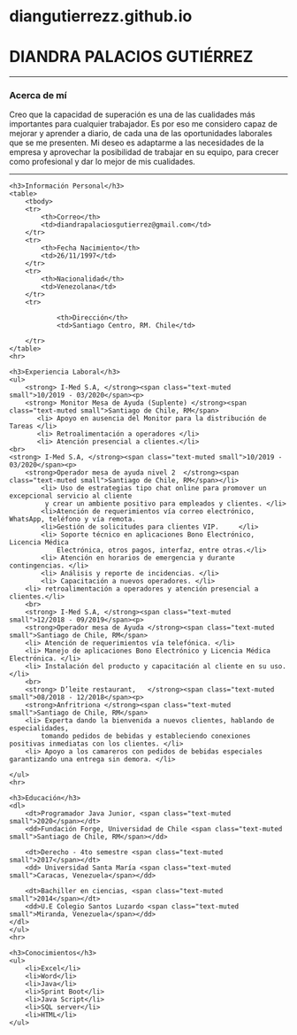 # diangutierrezz.github.io
<!DOCTYPE html>
<html lang="en">
<head>
    <meta charset="UTF-8">
    <meta name="viewport" content="width=device-width, initial-scale=1.0">
    <title>Mi GitHub Page</title>
    <link rel="stylesheet" href="bootstrap-4.5.2-dist/css/bootstrap.css">
</head>
<body>
    <div class="container">
        <div class="margen">
    <h1 class="text-center" >DIANDRA PALACIOS GUTIÉRREZ</h1> </div>
    <hr>
    <h3>Acerca de mí</h3>
    <p>
        Creo que la capacidad de superación es una de las cualidades más importantes para cualquier 
        trabajador. Es por eso me considero capaz de mejorar y aprender a diario, de cada una de las
         oportunidades laborales que se me presenten. Mi deseo es adaptarme a las necesidades de la 
         empresa y aprovechar la posibilidad de trabajar en su equipo, para crecer como profesional y dar lo 
         mejor de mis cualidades. 
    </p>
    <hr>

    <h3>Información Personal</h3>
    <table>
        <tbody>
        <tr>
            <th>Correo</th>
            <td>diandrapalaciosgutierrez@gmail.com</td>
        </tr>
        <tr>
            <th>Fecha Nacimiento</th>
            <td>26/11/1997</td>
        </tr>
        <tr>
            <th>Nacionalidad</th>
            <td>Venezolana</td>
        </tr>
        <tr>
            
                <th>Dirección</th>
                <td>Santiago Centro, RM. Chile</td>
            
        </tr>
    </table>
    <hr>

    <h3>Experiencia Laboral</h3>
    <ul>
        <strong> I-Med S.A, </strong><span class="text-muted small">10/2019 - 03/2020</span><p>
        <strong> Monitor Mesa de Ayuda (Suplente) </strong><span class="text-muted small">Santiago de Chile, RM</span>
           <li> Apoyo en ausencia del Monitor para la distribución de Tareas </li>
           <li> Retroalimentación a operadores </li>
           <li> Atención presencial a clientes.</li>
    <br>
    <strong> I-Med S.A, </strong><span class="text-muted small">10/2019 - 03/2020</span><p>
        <strong>Operador mesa de ayuda nivel 2  </strong><span class="text-muted small">Santiago de Chile, RM</span></li>
            <li> Uso de estrategias tipo chat online para promover un excepcional servicio al cliente
             y crear un ambiente positivo para empleados y clientes. </li>
            <li>Atención de requerimientos vía correo electrónico, WhatsApp, teléfono y vía remota.
            <li>Gestión de solicitudes para clientes VIP.     </li>
            <li> Soporte técnico en aplicaciones Bono Electrónico, Licencia Médica
                Electrónica, otros pagos, interfaz, entre otras.</li>
            <li> Atención en horarios de emergencia y durante contingencias. </li>
            <li> Análisis y reporte de incidencias. </li>
            <li> Capacitación a nuevos operadores. </li>
        <li> retroalimentación a operadores y atención presencial a clientes.</li>
        <br>
        <strong> I-Med S.A, </strong><span class="text-muted small">12/2018 - 09/2019</span><p>
        <strong>Operador mesa de Ayuda </strong><span class="text-muted small">Santiago de Chile, RM</span>
        <li> Atención de requerimientos vía telefónica. </li>
        <li> Manejo de aplicaciones Bono Electrónico y Licencia Médica Electrónica. </li>
        <li> Instalación del producto y capacitación al cliente en su uso.</li>
        <br>
        <strong> D’leite restaurant,   </strong><span class="text-muted small">08/2018 - 12/2018</span><p>
        <strong>Anfritriona </strong><span class="text-muted small">Santiago de Chile, RM</span>
        <li> Experta dando la bienvenida a nuevos clientes, hablando de especialidades, 
            tomando pedidos de bebidas y estableciendo conexiones positivas inmediatas con los clientes. </li>
        <li> Apoyo a los camareros con pedidos de bebidas especiales garantizando una entrega sin demora. </li>
    
    </ul>
    <hr>

    <h3>Educación</h3>
    <dl>
        <dt>Programador Java Junior, <span class="text-muted small">2020</span></dt>
        <dd>Fundación Forge, Universidad de Chile <span class="text-muted small">Santiago de Chile, RM</span></dd>
        
        <dt>Derecho - 4to semestre <span class="text-muted small">2017</span></dt>
        <dd> Universidad Santa María <span class="text-muted small">Caracas, Venezuela</span></dd>

        <dt>Bachiller en ciencias, <span class="text-muted small">2014</span></dt>
        <dd>U.E Colegio Santos Luzardo <span class="text-muted small">Miranda, Venezuela</span></dd>
    </dl>    
    </ul>
    <hr>

    <h3>Conocimientos</h3>
    <ul>
        <li>Excel</li>
        <li>Word</li>
        <li>Java</li>
        <li>Sprint Boot</li>
        <li>Java Script</li>
        <li>SQL server</li>
        <li>HTML</li>
    </ul>
</div>
</body>
</html>
